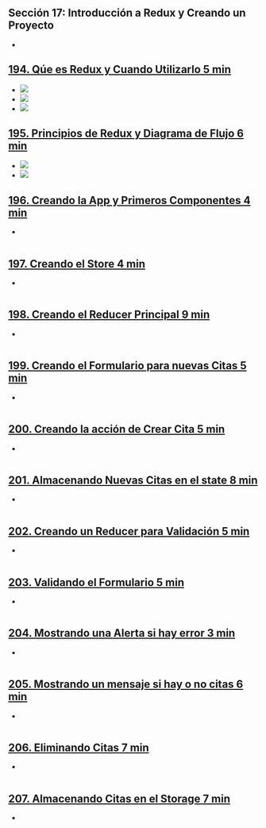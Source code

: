 ## Sección 17: Introducción a Redux y Creando un Proyecto
- 
## [194. Qúe es Redux y Cuando Utilizarlo 5 min](https://www.udemy.com/course/react-de-principiante-a-experto-creando-mas-de-10-aplicaciones/learn/lecture/12111256#overview)
- ![](https://trello-attachments.s3.amazonaws.com/5d7fef6652faf333827e91c3/888x326/d160c8e739c99056002f5ca09b3568a4/image.png) 
- ![](https://trello-attachments.s3.amazonaws.com/5d7fef6652faf333827e91c3/912x437/a6334ae7d4a975fa32fe62210dcc9e29/image.png)
- ![](https://trello-attachments.s3.amazonaws.com/5d7fef6652faf333827e91c3/794x376/8efbb8c8c03b76074b80488226c3acfe/image.png)

## [195. Principios de Redux y Diagrama de Flujo 6 min](https://www.udemy.com/course/react-de-principiante-a-experto-creando-mas-de-10-aplicaciones/learn/lecture/12111258#overview)
- ![](https://trello-attachments.s3.amazonaws.com/5d7fef6652faf333827e91c3/825x427/85871cdd256c9d49ee5e1a1d1d2b2d3c/image.png)
- ![](https://trello-attachments.s3.amazonaws.com/5d7fef6652faf333827e91c3/939x403/cda96da13cf1aa8f8f1bfcc815b315e3/image.png)

## [196. Creando la App y Primeros Componentes 4 min](https://www.udemy.com/course/react-de-principiante-a-experto-creando-mas-de-10-aplicaciones/learn/lecture/15777464#overview)
- 

```js
```
## [197. Creando el Store 4 min]()
- 
```js
```
## [198. Creando el Reducer Principal 9 min]()
- 
```js
```
## [199. Creando el Formulario para nuevas Citas 5 min]()
- 
```js
```
## [200. Creando la acción de Crear Cita 5 min]()
- 
```js
```
## [201. Almacenando Nuevas Citas en el state 8 min]()
- 
```js
```
## [202. Creando un Reducer para Validación 5 min]()
- 
```js
```
## [203. Validando el Formulario 5 min]()
- 
```js
```
## [204. Mostrando una Alerta si hay error 3 min]()
- 
```js
```
## [205. Mostrando un mensaje si hay o no citas 6 min]()
- 
```js
```
## [206. Eliminando Citas 7 min]()
- 
```js
```
## [207. Almacenando Citas en el Storage 7 min]()
- 
```js
```